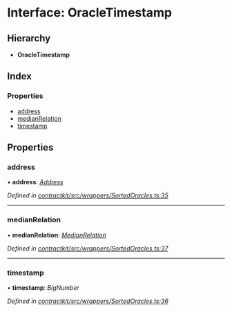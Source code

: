 # Interface: OracleTimestamp

## Hierarchy

* **OracleTimestamp**

## Index

### Properties

* [address](_wrappers_sortedoracles_.oracletimestamp.md#address)
* [medianRelation](_wrappers_sortedoracles_.oracletimestamp.md#medianrelation)
* [timestamp](_wrappers_sortedoracles_.oracletimestamp.md#timestamp)

## Properties

###  address

• **address**: *[Address](../modules/_base_.md#address)*

*Defined in [contractkit/src/wrappers/SortedOracles.ts:35](https://github.com/celo-org/celo-monorepo/blob/master/packages/contractkit/src/wrappers/SortedOracles.ts#L35)*

___

###  medianRelation

• **medianRelation**: *[MedianRelation](../enums/_wrappers_sortedoracles_.medianrelation.md)*

*Defined in [contractkit/src/wrappers/SortedOracles.ts:37](https://github.com/celo-org/celo-monorepo/blob/master/packages/contractkit/src/wrappers/SortedOracles.ts#L37)*

___

###  timestamp

• **timestamp**: *BigNumber*

*Defined in [contractkit/src/wrappers/SortedOracles.ts:36](https://github.com/celo-org/celo-monorepo/blob/master/packages/contractkit/src/wrappers/SortedOracles.ts#L36)*
